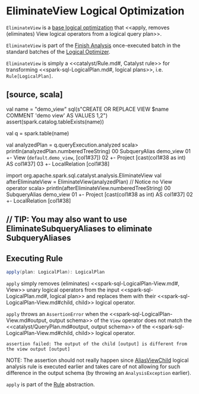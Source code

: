 # EliminateView Logical Optimization

`EliminateView` is a [base logical optimization](../Optimizer.md#batches) that <<apply, removes (eliminates) View logical operators from a logical query plan>>.

`EliminateView` is part of the [Finish Analysis](../Optimizer.md#Finish_Analysis) once-executed batch in the standard batches of the [Logical Optimizer](../Optimizer.md).

`EliminateView` is simply a <<catalyst/Rule.md#, Catalyst rule>> for transforming <<spark-sql-LogicalPlan.md#, logical plans>>, i.e. `Rule[LogicalPlan]`.

[source, scala]
----
val name = "demo_view"
sql(s"CREATE OR REPLACE VIEW $name COMMENT 'demo view' AS VALUES 1,2")
assert(spark.catalog.tableExists(name))

val q = spark.table(name)

val analyzedPlan = q.queryExecution.analyzed
scala> println(analyzedPlan.numberedTreeString)
00 SubqueryAlias demo_view
01 +- View (`default`.`demo_view`, [col1#37])
02    +- Project [cast(col1#38 as int) AS col1#37]
03       +- LocalRelation [col1#38]

import org.apache.spark.sql.catalyst.analysis.EliminateView
val afterEliminateView = EliminateView(analyzedPlan)
// Notice no View operator
scala> println(afterEliminateView.numberedTreeString)
00 SubqueryAlias demo_view
01 +- Project [cast(col1#38 as int) AS col1#37]
02    +- LocalRelation [col1#38]

// TIP: You may also want to use EliminateSubqueryAliases to eliminate SubqueryAliases
----

## <span id="apply"> Executing Rule

```scala
apply(plan: LogicalPlan): LogicalPlan
```

`apply` simply removes (eliminates) <<spark-sql-LogicalPlan-View.md#, View>> unary logical operators from the input <<spark-sql-LogicalPlan.md#, logical plan>> and replaces them with their <<spark-sql-LogicalPlan-View.md#child, child>> logical operator.

`apply` throws an `AssertionError` when the <<spark-sql-LogicalPlan-View.md#output, output schema>> of the `View` operator does not match the <<catalyst/QueryPlan.md#output, output schema>> of the <<spark-sql-LogicalPlan-View.md#child, child>> logical operator.

```text
assertion failed: The output of the child [output] is different from the view output [output]
```

NOTE: The assertion should not really happen since [AliasViewChild](../logical-analysis-rules/AliasViewChild.md) logical analysis rule is executed earlier and takes care of not allowing for such difference in the output schema (by throwing an `AnalysisException` earlier).

`apply` is part of the [Rule](../catalyst/Rule.md#apply) abstraction.
